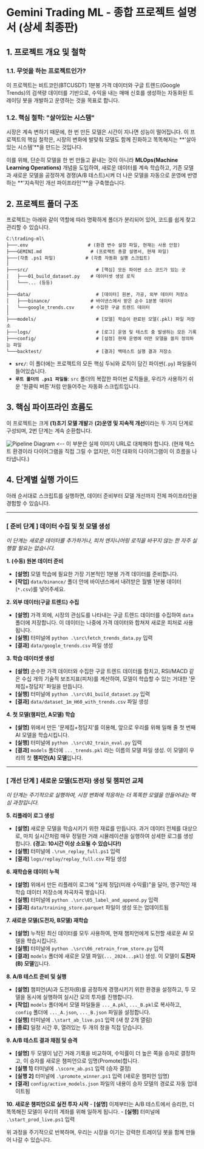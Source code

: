 # Gemini Trading ML - 종합 프로젝트 설명서 (상세 최종판)

## 1. 프로젝트 개요 및 철학

### 1.1. 무엇을 하는 프로젝트인가?

이 프로젝트는 비트코인(BTCUSDT) 1분봉 가격 데이터와 구글 트렌드(Google Trends)의 검색량 데이터를 기반으로, 수익을 내는 매매 신호를 생성하는 자동화된 트레이딩 봇을 개발하고 운영하는 것을 목표로 합니다.

### 1.2. 핵심 철학: "살아있는 시스템"

시장은 계속 변하기 때문에, 한 번 만든 모델은 시간이 지나면 성능이 떨어집니다. 이 프로젝트의 핵심 철학은, 시장의 변화에 발맞춰 모델도 함께 진화하고 똑똑해지는 **'살아있는 시스템'**을 만드는 것입니다.

이를 위해, 단순히 모델을 한 번 만들고 끝내는 것이 아니라 **MLOps(Machine Learning Operations)** 개념을 도입하여, 새로운 데이터를 계속 학습하고, 기존 모델과 새로운 모델을 공정하게 경쟁(A/B 테스트)시켜 더 나은 모델을 자동으로 운영에 반영하는 **'지속적인 개선 파이프라인'**을 구축했습니다.

## 2. 프로젝트 폴더 구조

프로젝트는 아래와 같이 역할에 따라 명확하게 폴더가 분리되어 있어, 코드를 쉽게 찾고 관리할 수 있습니다.

```
C:\trading-ml\
├───.env                      # (환경 변수 설정 파일, 현재는 사용 안함)
├───GEMINI.md                  # (프로젝트 총괄 설명서, 현재 파일)
├───(각종 .ps1 파일)           # (각종 자동화 실행 스크립트)
│
├───src/                         # [핵심] 모든 파이썬 소스 코드가 있는 곳
│   ├───01_build_dataset.py    # 데이터셋 생성 로직
│   └───... (등등)
│
├───data/                        # [데이터] 원본, 가공, 외부 데이터 저장소
│   ├───binance/               # 바이낸스에서 받은 순수 1분봉 데이터
│   └───google_trends.csv      # 수집한 구글 트렌드 데이터
│
├───models/                      # [모델] 학습이 완료된 모델(.pkl) 파일 저장소
├───logs/                        # [로그] 운영 및 테스트 중 발생하는 모든 기록
├───config/                      # [설정] 현재 운영에 어떤 모델을 쓸지 정의하는 파일
└───backtest/                    # [결과] 백테스트 실행 결과 저장소
```

-   **`src/`**: 이 폴더에는 프로젝트의 모든 핵심 두뇌와 로직이 담긴 파이썬(`.py`) 파일들이 들어있습니다.
-   **`루트 폴더의 .ps1 파일들`**: `src` 폴더의 복잡한 파이썬 로직들을, 우리가 사용하기 쉬운 '원클릭 버튼'처럼 만들어주는 자동화 스크립트입니다.

## 3. 핵심 파이프라인 흐름도

이 프로젝트는 크게 **(1)초기 모델 개발**과 **(2)운영 및 지속적 개선**이라는 두 가지 단계로 구성되며, 2번 단계는 계속 순환합니다.

![Pipeline Diagram](https://i.imgur.com/your_diagram_image_url.png)  <-- 이 부분은 실제 이미지 URL로 대체해야 합니다.
(현재 텍스트 환경이라 다이어그램을 직접 그릴 수 없지만, 이전 대화의 다이어그램이 이 흐름을 나타냅니다.)

## 4. 단계별 실행 가이드

아래 순서대로 스크립트를 실행하면, 데이터 준비부터 모델 개선까지 전체 파이프라인을 경험할 수 있습니다.

---

### **[ 준비 단계 ] 데이터 수집 및 첫 모델 생성**

*이 단계는 새로운 데이터를 추가하거나, 피처 엔지니어링 로직을 바꾸지 않는 한 자주 실행할 필요는 없습니다.*

**1. (수동) 원본 데이터 준비**
   -   **[설명]** 모델 학습에 필요한 가장 기본적인 1분봉 가격 데이터를 준비합니다.
   -   **[작업]** `data/binance/` 폴더 안에 바이낸스에서 내려받은 월별 1분봉 데이터(`*.csv`)를 넣어주세요.

**2. 외부 데이터(구글 트렌드) 수집**
   -   **[설명]** 가격 외에, 시장의 관심도를 나타내는 구글 트렌드 데이터를 수집하여 `data` 폴더에 저장합니다. 이 데이터는 나중에 가격 데이터와 합쳐져 새로운 피처로 사용됩니다.
   -   **[실행]** 터미널에 `python .\src\fetch_trends_data.py` 입력
   -   **[결과]** `data/google_trends.csv` 파일 생성

**3. 학습 데이터셋 생성**
   -   **[설명]** 순수한 가격 데이터와 수집한 구글 트렌드 데이터를 합치고, RSI/MACD 같은 수십 개의 기술적 보조지표(피처)를 계산하여, 모델이 학습할 수 있는 거대한 '문제집+정답지' 파일을 만듭니다.
   -   **[실행]** 터미널에 `python .\src\01_build_dataset.py` 입력
   -   **[결과]** `data/dataset_1m_H60_with_trends.csv` 파일 생성

**4. 첫 모델(챔피언, A모델) 학습**
   -   **[설명]** 위에서 만든 '문제집+정답지'를 이용해, 앞으로 우리를 위해 일해 줄 첫 번째 AI 모델을 학습시킵니다.
   -   **[실행]** 터미널에 `python .\src\02_train_eval.py` 입력
   -   **[결과]** `models` 폴더에 `..._trends.pkl` 라는 이름의 모델 파일 생성. 이 모델이 우리의 첫 **챔피언(A) 모델**입니다.

---


### **[ 개선 단계 ] 새로운 모델(도전자) 생성 및 챔피언 교체**

*이 단계는 주기적으로 실행하여, 시장 변화에 적응하는 더 똑똑한 모델을 만들어내는 핵심 과정입니다.*

**5. 리플레이 로그 생성**
   -   **[설명]** 새로운 모델을 학습시키기 위한 재료를 만듭니다. 과거 데이터 전체를 대상으로, 마치 실시간처럼 매우 정밀한 거래 시뮬레이션을 실행하여 상세한 로그를 생성합니다. **(경고: 10시간 이상 소요될 수 있습니다!)**
   -   **[실행]** 터미널에 `.\run_replay_full.ps1` 입력
   -   **[결과]** `logs/replay/replay_full.csv` 파일 생성

**6. 재학습용 데이터 누적**
   -   **[설명]** 위에서 만든 리플레이 로그에 "실제 정답(미래 수익률)"을 달아, 영구적인 재학습 데이터 저장소에 차곡차곡 쌓습니다.
   -   **[실행]** 터미널에 `python .\src\05_label_and_append.py` 입력
   -   **[결과]** `data/training_store.parquet` 파일이 생성 또는 업데이트됨

**7. 새로운 모델(도전자, B모델) 재학습**
   -   **[설명]** 누적된 최신 데이터를 모두 사용하여, 현재 챔피언에게 도전할 새로운 AI 모델을 학습시킵니다.
   -   **[실행]** 터미널에 `python .\src\06_retrain_from_store.py` 입력
   -   **[결과]** `models` 폴더에 새로운 모델 파일(`..._2024...pkl`) 생성. 이 모델이 **도전자(B) 모델**입니다.

**8. A/B 테스트 준비 및 실행**
   -   **[설명]** 챔피언(A)과 도전자(B)를 공정하게 경쟁시키기 위한 환경을 설정하고, 두 모델을 동시에 실행하여 실시간 모의 투자를 진행합니다.
   -   **[작업]** `models` 폴더에서 모델 파일들을 `..._A.pkl`, `..._B.pkl`로 복사하고, `config` 폴더에 `..._A.json`, `..._B.json` 파일을 설정합니다.
   -   **[실행]** 터미널에 `.\start_ab_live.ps1` 입력 (새 창 2개 열림)
   -   **[종료]** 일정 시간 후, 열려있는 두 개의 창을 직접 닫습니다.

**9. A/B 테스트 결과 채점 및 승격**
   -   **[설명]** 두 모델이 남긴 거래 기록을 비교하여, 수익률이 더 높은 쪽을 승자로 결정하고, 이 승자를 새로운 챔피언으로 임명(Promote)합니다.
   -   **[실행 1]** 터미널에 `.\score_ab.ps1` 입력 (승자 결정)
   -   **[실행 2]** 터미널에 `.\promote_winner.ps1` 입력 (새로운 챔피언 임명)
   -   **[결과]** `config/active_models.json` 파일의 내용이 승자 모델의 경로로 자동 업데이트됨

**10. 새로운 챔피언으로 실전 투자 시작**
    -   **[설명]** 이제부터는 A/B 테스트에서 승리한, 더 똑똑해진 모델이 우리의 계좌를 위해 일하게 됩니다.
    -   **[실행]** 터미널에 `.\start_prod_live.ps1` 입력

위 과정을 주기적으로 반복하며, 우리는 시장을 이기는 강력한 트레이딩 봇을 함께 만들어 나갈 수 있습니다.
